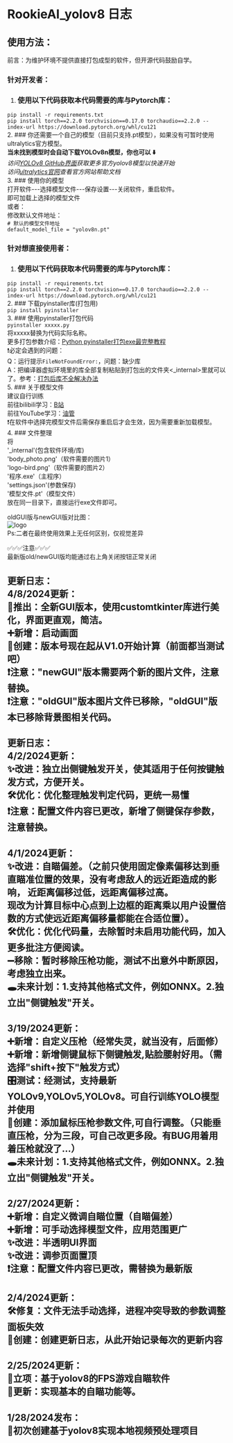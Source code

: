 # RookieAI_yolov8   日志  
## 使用方法：  
前言：为维护环境不提供直接打包成型的软件，但开源代码鼓励自学。  

### 针对开发者：  
1. ### 使用以下代码获取本代码需要的库与Pytorch库：  
`pip install -r requirements.txt`   
`pip install torch==2.2.0 torchvision==0.17.0 torchaudio==2.2.0 --index-url https://download.pytorch.org/whl/cu121`  
2. ### 你还需要一个自己的模型（目前只支持.pt模型），如果没有可暂时使用ultralytics官方模型。  
**当未找到模型时会自动下载YOLOv8n模型，你也可以 ⬇️**  
_访问[YOLOv8 GitHub界面](https://docs.ultralytics.com/)获取更多官方yolov8模型以快速开始  
访问[ultralytics官网](https://docs.ultralytics.com/)查看官方网站帮助文档_  
3. ### 使用你的模型  
打开软件---选择模型文件---保存设置---关闭软件，重启软件。  
即可加载上选择的模型文件  
或者：  
修改默认文件地址：  
`# 默认的模型文件地址`  
`default_model_file = "yolov8n.pt"`  

### 针对想直接使用者：  
1. ### 使用以下代码获取本代码需要的库与Pytorch库：  
`pip install -r requirements.txt`   
`pip install torch==2.2.0 torchvision==0.17.0 torchaudio==2.2.0 --index-url https://download.pytorch.org/whl/cu121`  
2. ### 下载pyinstaller库(打包用)  
`pip install pyinstaller`  
3. ### 使用pyinstaller打包代码  
`pyinstaller xxxxx.py`    
将xxxxx替换为代码实际名称。  
更多打包参数介绍：[Python pyinstaller打包exe最完整教程](https://blog.csdn.net/qq_48979387/article/details/132359366)  
❗必定会遇到的问题：  
Q：运行提示`FileNotFoundError:`，问题：缺少库  
A：把编译器虚拟环境里的库全部复制粘贴到打包出的文件夹<_internal>里就可以了。参考：[打包后库不全解决办法](https://github.com/Passer1072/RookieAI_yolov8/issues/1#issuecomment-2041157885)  
5. ### 关于模型文件  
建议自行训练  
前往bilibili学习：[B站](https://search.bilibili.com/all?keyword=%E5%A6%82%E4%BD%95%E8%AE%AD%E7%BB%83%E6%A8%A1%E5%9E%8B&from_source=webtop_search&spm_id_from=333.1007&search_source=5)  
前往YouTube学习：[油管](https://www.youtube.com/results?search_query=how+to+train+yolov8+model)  
❗在软件中选择完模型文件后需保存重启后才会生效，因为需要重新加载模型。  
4. ### 文件整理  
将  
'_internal'(包含软件环境/库)  
'body_photo.png'（软件需要的图片1）  
'logo-bird.png'（软件需要的图片2）  
'程序.exe'（主程序）  
'settings.json'(参数保存)  
'模型文件.pt'（模型文件）  
放在同一目录下，直接运行exe文件即可。  
  
  
oldGUI版与newGUI版对比图：  
![logo](images/oldGUI&newGUI.png)  
Ps:二者在最终使用效果上无任何区别，仅视觉差异

✅✅✅注意✅✅✅  
最新版old/newGUI版均能通过右上角关闭按钮正常关闭  
 

  
更新日志：  
 4/8/2024更新：  
 🎉推出：全新GUI版本，使用customtkinter库进行美化，界面更直观，简洁。  
 ➕新增：启动画面  
 📑创建：版本号现在起从V1.0开始计算（前面都当测试吧）  
 ❗注意："newGUI"版本需要两个新的图片文件，注意替换。  
 ❗注意："oldGUI"版本图片文件已移除，"oldGUI"版本已移除背景图相关代码。    
 -------------------------------------------------------------   
更新日志：  
 4/2/2024更新：  
 ✨改进：独立出侧键触发开关，使其适用于任何按键触发方式，方便开关。  
 🛠️优化：优化整理触发判定代码，更统一易懂  
 ❗注意：配置文件内容已更改，新增了侧键保存参数，注意替换。  
 -------------------------------------------------------------  
 4/1/2024更新：  
 ✨改进：自瞄偏差。（之前只使用固定像素偏移达到垂直瞄准位置的效果，没有考虑敌人的远近距造成的影响， 近距离偏移过低，远距离偏移过高。  
 现改为计算目标中心点到上边框的距离乘以用户设置倍数的方式使远近距离偏移量都能在合适位置）。   
 🛠️优化：优化代码量，去除暂时未启用功能代码，加入更多批注方便阅读。  
 ➖移除：暂时移除压枪功能，测试不出意外中断原因，考虑独立出来。  
 🕳️未来计划：1.支持其他格式文件，例如ONNX。2.独立出"侧键触发"开关。  
 -------------------------------------------------------------  
 3/19/2024更新：  
 ➕新增：自定义压枪（经常失灵，就当没有，后面修）  
 ➕新增：新增侧键鼠标下侧键触发,贴脸腰射好用。（需选择"shift+按下"触发方式）  
 🎛️测试：经测试，支持最新YOLOv9,YOLOv5,YOLOv8。可自行训练YOLO模型并使用  
 📑创建：添加鼠标压枪参数文件,可自行调整。（只能垂直压枪，分为三段，可自己改更多段。有BUG用着用着压枪就没了...）  
 🕳️未来计划：1.支持其他格式文件，例如ONNX。2.独立出"侧键触发"开关。  
 -------------------------------------------------------------
 2/27/2024更新：  
 ➕新增：自定义微调自瞄位置（自瞄偏差）  
 ➕新增：可手动选择模型文件，应用范围更广   
 ✨改进：半透明UI界面  
 ✨改进：调参页面置顶  
 ❗注意：配置文件内容已更改，需替换为最新版
 -------------------------------------------------------------
 2/4/2024更新：  
 🛠️修复：文件无法手动选择，进程冲突导致的参数调整面板失效  
 📑创建：创建更新日志，从此开始记录每次的更新内容  
 -------------------------------------------------------------  
 2/25/2024更新：  
 📢立项：基于yolov8的FPS游戏自瞄软件  
 🤖更新：实现基本的自瞄功能等。
 -------------------------------------------------------------
 1/28/2024发布：  
 👼初次创建基于yolov8实现本地视频预处理项目
 -------------------------------------------------------------
